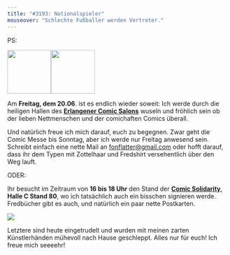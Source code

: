 ```yaml
---
title: "#3193: Nationalspieler"
mouseover: "Schlechte Fußballer werden Vertreter."
---
```


PS:

<img src="http://www.comic-salon.de/daten/pics/Logo_2014.gif" width=100><img src="https://sites.google.com/site/comicsolidarity/_/rsrc/1388751015016/config/customLogo.gif" width=100>

Am <strong>Freitag, dem 20.06</strong>. ist es endlich wieder soweit: Ich werde durch die heiligen Hallen des <a href="http://www.comic-salon.de/"><strong>Erlangener Comic Salons</strong></a> wuseln und fröhlich sein ob der lieben Nettmenschen und der comichaften Comics überall. 

Und natürlich freue ich mich darauf, euch zu begegnen. Zwar geht die Comic Messe bis Sonntag, aber ich werde nur Freitag anwesend sein. Schreibt einfach eine nette Mail an <a href="mailto:fonflatter@gmail.com">fonflatter@gmail.com</a> oder hofft darauf, dass ihr dem Typen mit Zottelhaar und Fredshirt versehentlich über den Weg lauft.

ODER:

Ihr besucht im Zeitraum von <strong>16 bis 18 Uhr</strong> den Stand der <a href="https://www.facebook.com/comicsolidarity" title="Comic Solidarity"><strong>Comic Solidarity</strong></a>, <strong>Halle C Stand 80</strong>, wo ich tatsächlich auch ein bisschen signieren werde. Fredbücher gibt es auch, und natürlich ein paar nette Postkarten.

<img src="http://www.fonflatter.de/bilder/pakete_erl_s.jpg">

Letztere sind heute eingetrudelt und wurden mit meinen zarten Künstlerhänden mühevoll nach Hause geschleppt. Alles nur für euch!
Ich freue mich seeeehr!
